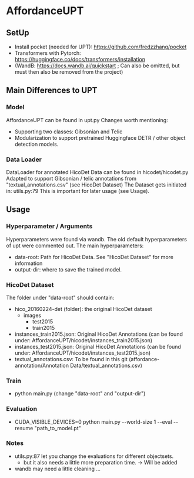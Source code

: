 # AffordanceUPT

## SetUp
* Install pocket (needed for UPT): https://github.com/fredzzhang/pocket
* Transformers with Pytorch: https://huggingface.co/docs/transformers/installation
* (WandB: https://docs.wandb.ai/quickstart ; Can also be omitted, but must then also be removed from the project)

## Main Differences to UPT
### Model
AffordanceUPT can be found in upt.py 
Changes worth mentioning:
* Supporting two classes: Gibsonian and Telic
* Modularization to support pretrained Huggingface DETR / other object detection models.

### Data Loader
DataLoader for annotated HicoDet Data can be found in hicodet/hicodet.py
Adapted to support Gibsonian / telic annotations from "textual_annotations.csv" (see HicoDet Dataset)
The Dataset gets initiated in: utils.py:79
This is important for later usage (see Usage).

## Usage
### Hyperparameter / Arguments
Hyperparameters were found via wandb.
The old default hyperparameters of upt were commented out.
The main hyperparameters:
* data-root: Path for HicoDet Data. See "HicoDet Dataset" for more information
* output-dir: where to save the trained model.

### HicoDet Dataset
The folder under "data-root" should contain: 
* hico_20160224-det (folder): the original HicoDet dataset
  * images
    * test2015
    * train2015
* instances_train2015.json: Original HicoDet Annotations (can be found under: AffordanceUPT/hicodet/instances_train2015.json)
* instances_test2015.json: Original HicoDet Annotations (can be found under: AffordanceUPT/hicodet/instances_test2015.json)
* textual_annotations.csv: To be found in this git (affordance-annotation/Annotation Data/textual_annotations.csv)

### Train
* python main.py (change "data-root" and "output-dir")

### Evaluation
* CUDA_VISIBLE_DEVICES=0 python main.py --world-size 1 --eval --resume "path_to_model.pt"

### Notes
* utils.py:87 let you change the evaluations for different objectsets. 
  * but it also needs a little more preparation time. -> Will be added
* wandb may need a little cleaning ...

